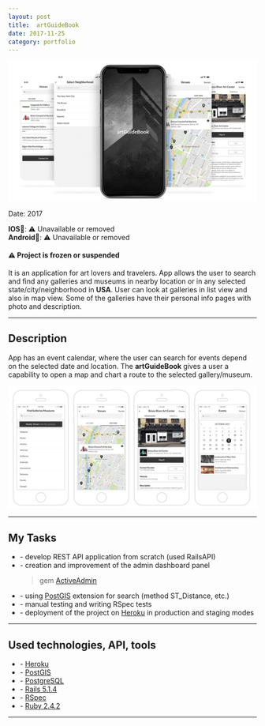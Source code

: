 ```yaml
---
layout: post
title:  artGuideBook
date: 2017-11-25
category: portfolio
---
```


<img src="/assets/images/art-guide-book.png" width="600" title="artGuideBook">

Date: 2017

**IOS**📱: ⚠️ Unavailable or removed  
**Android**📱: ⚠️ Unavailable or removed

#### ⚠️ Project is frozen or suspended

It is an application for art lovers and travelers.
App allows the user to search and find any galleries and museums in nearby
location or in any selected state/city/neighborhood in **USA**.
User can look at galleries in list view and also in map view.
Some of the galleries have their personal info pages with photo and description.

<!--more-->

_________________

## Description

App has an event calendar, where the user can search for events
depend on the selected date and location. The **artGuideBook** gives a user
a capability to open a map and chart a route to the selected gallery/museum.

<img src="/assets/images/art-guide-book-test.png" width="600" title="artGuideBook">

_________________

## My Tasks

* \- develop REST API application from scratch (used RailsAPI)
* \- creation and improvement of the admin dashboard panel
  > gem [ActiveAdmin](https://activeadmin.info/)
* \- using [PostGIS](https://postgis.net/) extension for search (method ST_Distance, etc.)
* \- manual testing and writing RSpec tests
* \- deployment of the project on [Heroku](https://www.heroku.com/) in
  production and staging modes

_________________

## Used technologies, API, tools

* \- [Heroku](https://www.heroku.com/)
* \- [PostGIS](https://postgis.net/)
* \- [PostgreSQL](https://www.postgresql.org/)
* \- [Rails 5.1.4](https://rubyonrails.org/)
* \- [RSpec](https://rspec.info/)
* \- [Ruby 2.4.2](https://www.ruby-lang.org/)

_________________
